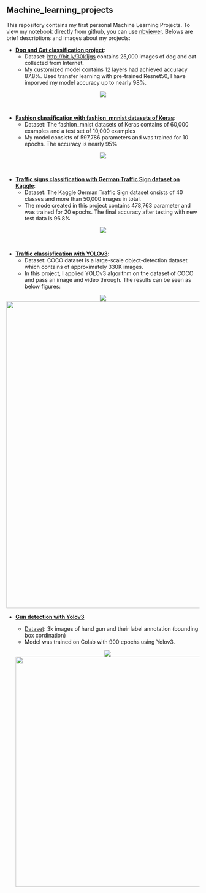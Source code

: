 ## Machine_learning_projects
This repository contains my first personal Machine Learning Projects. To view my notebook directly from github, you can use [nbviewer](https://nbviewer.jupyter.org/). Belows are brief descriptions and images about my projects: 

- [**Dog and Cat classification project**](https://github.com/quangnhat185/Machine_learning_projects/tree/master/Dog_Cat_classification):
  - Dataset: http://bit.ly/30k1jgs contains 25,000 images of dog and cat collected from Internet. 
  - My customized model contains 12 layers had achieved accuracy 87.8%. Used transfer learning with pre-trained Resnet50, I have imporved my model accuracy up to nearly 98%.
  
<p align="center">
  <img src="https://github.com/quangnhat185/Machine_learning_projects/blob/master/Dog_Cat_classification/Dog_cat_prediction.png">
</p>
<br>

- [**Fashion classification with fashion_mnnist datasets of Keras**](https://github.com/quangnhat185/Machine_learning_projects/blob/master/Fashion_classification/Fashion_classification.ipynb):
  - Dataset: The fashion_mnist datasets of Keras contains of 60,000 examples and a test set of 10,000 examples
  - My model consists of 597,786 parameters and was trained for 10 epochs. The accuracy is nearly 95%
<p align="center">
  <img src="https://github.com/quangnhat185/Machine_learning_projects/blob/master/Fashion_classification/F1.jpg">
</p>
<br>

- [**Traffic signs classification with German Traffic Sign dataset on Kaggle**](https://github.com/quangnhat185/Machine_learning_projects/tree/master/Traffic_signs_classification):
  - Dataset: The Kaggle German Traffic Sign dataset onsists of 40 classes and more than 50,000 images in total.
  - The mode created in this project contains 478,763 parameter and was trained for 20 epochs. The final accuracy after testing with new test data is 96.8%
<p align="center">
  <img src="https://github.com/quangnhat185/Machine_learning_projects/blob/master/Traffic_signs_classification/Traffic_sign_test.png">
</p>
<br>

- [**Traffic classisfication with YOLOv3**](https://github.com/quangnhat185/Machine_learning_projects/blob/master/Traffic_classification/Traffic_classification_YOLOv3.ipynb):
  - Dataset: COCO dataset is a large-scale object-detection dataset which contains of approximately 330K images. 
  - In this project, I applied YOLOv3 algorithm on the dataset of COCO and pass an image and video through. The results can be seen as below figures: 
  
<p align="center">
  <img src="https://github.com/quangnhat185/Machine_learning_projects/blob/master/Traffic_classification_Yolov3/T1.png">
  <img src="https://github.com/quangnhat185/Machine_learning_projects/blob/master/Traffic_classification_Yolov3/Vietnam_traffic.gif", width = "800">
</p>

- [**Gun detection with Yolov3**](https://github.com/quangnhat185/Machine_learning_projects/blob/master/Gun_detection_Yolov3/Gun_detection_YOLOv3.ipynb)
  - [Dataset](http://www.mediafire.com/file/pvfircmboaelkxc/Gun_data_labeled.zip/file): 3k images of hand gun and their label annotation (bounding box cordination)
  - Model was trained on Colab with 900 epochs using Yolov3. 
  
  <p align="center">
  <img src="https://github.com/quangnhat185/Machine_learning_projects/blob/master/Gun_detection_Yolov3/gun_detection.png">
  <img src="https://github.com/quangnhat185/Machine_learning_projects/blob/master/Gun_detection_Yolov3/gun_detection.gif", width = "600">
</p>
  
